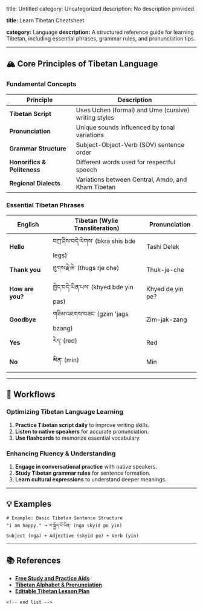 title: Untitled
category: Uncategorized
description: No description provided.

**title:** Learn Tibetan Cheatsheet

**category:** Language
**description:** A structured reference guide for learning Tibetan, including essential phrases, grammar rules, and pronunciation tips.

---

## 🏔 **Core Principles of Tibetan Language**

### **Fundamental Concepts**

| Principle                         | Description                                          |
| --------------------------------- | ---------------------------------------------------- |
| **Tibetan Script**          | Uses Uchen (formal) and Ume (cursive) writing styles |
| **Pronunciation**           | Unique sounds influenced by tonal variations         |
| **Grammar Structure**       | Subject-Object-Verb (SOV) sentence order             |
| **Honorifics & Politeness** | Different words used for respectful speech           |
| **Regional Dialects**       | Variations between Central, Amdo, and Kham Tibetan   |

### **Essential Tibetan Phrases**

| English                | Tibetan (Wylie Transliteration)                         | Pronunciation    |
| ---------------------- | ------------------------------------------------------- | ---------------- |
| **Hello**        | བཀྲ་ཤིས་བདེ་ལེགས་ (bkra shis bde legs) | Tashi Delek      |
| **Thank you**    | ཐུགས་རྗེ་ཆེ་ (thugs rje che)                | Thuk-je-che      |
| **How are you?** | ཁྱེད་བདེ་ཡིན་པས་ (khyed bde yin pas)    | Khyed de yin pe? |
| **Goodbye**      | གཟིམ་འཇགས་བཟང་ (gzim 'jags bzang)         | Zim-jak-zang     |
| **Yes**          | རེད་ (red)                                          | Red              |
| **No**           | མིན་ (min)                                          | Min              |

---

## 🔄 **Workflows**

### **Optimizing Tibetan Language Learning**

1. **Practice Tibetan script daily** to improve writing skills.
2. **Listen to native speakers** for accurate pronunciation.
3. **Use flashcards** to memorize essential vocabulary.

### **Enhancing Fluency & Understanding**

1. **Engage in conversational practice** with native speakers.
2. **Study Tibetan grammar rules** for sentence formation.
3. **Learn cultural expressions** to understand deeper meanings.

---

## 💡 **Examples**

```plaintext
# Example: Basic Tibetan Sentence Structure
"I am happy." → ང་སྐྱིད་པོ་ཡིན་ (nga skyid po yin)  
Subject (nga) + Adjective (skyid po) + Verb (yin)  
```

---

## 📚 **References**

- **[Free Study and Practice Aids](https://www.tibetanlanguage.org/resources/free-study-and-practice-aids/)**
- **[Tibetan Alphabet &amp; Pronunciation](https://www.omniglot.com/writing/tibetan.htm)**
- **[Editable Tibetan Lesson Plan](https://www.teacherspayteachers.com/Product/THE-SINO-TIBETAN-LANGUAGES-Editable-Unit-Lesson-Plan-Template-12697060)**

```
<!-- end list -->
```